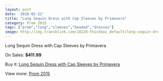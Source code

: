 ```yaml
---
layout: post
date: '2018-02-22'
title: "Long Sequin Dress with Cap Sleeves by Primavera"
category: Prom 2015
tags: ["prom","long","sleeves","beaded","dresses"]
image: http://img.transblink.com/10220-thickbox_default/long-sequin-dress-with-cap-sleeves-by-primavera.jpg
---
```

Long Sequin Dress with Cap Sleeves by Primavera

On Sales: **$411.99**
<a href="https://www.transblink.com/en/prom-2015/3318-long-sequin-dress-with-cap-sleeves-by-primavera.html"><amp-img layout="responsive" width="600" height="600" src="//img.transblink.com/10220-thickbox_default/long-sequin-dress-with-cap-sleeves-by-primavera.jpg" alt="Long Sequin Dress with Cap Sleeves by Primavera 0" /></a>
<a href="https://www.transblink.com/en/prom-2015/3318-long-sequin-dress-with-cap-sleeves-by-primavera.html"><amp-img layout="responsive" width="600" height="600" src="//img.transblink.com/10222-thickbox_default/long-sequin-dress-with-cap-sleeves-by-primavera.jpg" alt="Long Sequin Dress with Cap Sleeves by Primavera 1" /></a>
<a href="https://www.transblink.com/en/prom-2015/3318-long-sequin-dress-with-cap-sleeves-by-primavera.html"><amp-img layout="responsive" width="600" height="600" src="//img.transblink.com/10221-thickbox_default/long-sequin-dress-with-cap-sleeves-by-primavera.jpg" alt="Long Sequin Dress with Cap Sleeves by Primavera 2" /></a>

Buy it: [Long Sequin Dress with Cap Sleeves by Primavera](https://www.transblink.com/en/prom-2015/3318-long-sequin-dress-with-cap-sleeves-by-primavera.html "Long Sequin Dress with Cap Sleeves by Primavera")

View more: [Prom 2015](https://www.transblink.com/en/10-prom-2015 "Prom 2015")